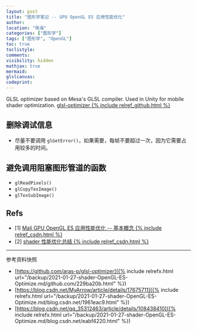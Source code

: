 ```yaml
---
layout: post
title: "图形学笔记 -- GPU OpenGL ES 应用性能优化"
author:
location: "珠海"
categories: ["图形学"]
tags: ["图形学", "OpenGL"]
toc: true
toclistyle:
comments:
visibility: hidden
mathjax: true
mermaid:
glslcanvas:
codeprint:
---
```


GLSL optimizer based on Mesa's GLSL compiler. Used in Unity for mobile shader optimization.
[glsl-optimizer {% include relref_github.html %}](https://github.com/aras-p/glsl-optimizer)


## 删除调试信息

* 尽量不要调用 `glGetError()`，如果需要，每帧不要超过一次，因为它需要占用较多的时间。


## 避免调用阻塞图形管道的函数

* `glReadPixels()`
* `glCopyTexImage()`
* `glTexSubImage()`


## Refs

- [1] [Mali GPU OpenGL ES 应用性能优化 -- 基本概念 {% include relref_csdn.html %}](https://blog.csdn.net/MyArrow/article/details/17675711)
- [2] [shader 性能优化总结 {% include relref_csdn.html %}](https://blog.csdn.net/qq_35312463/article/details/108438410)

<hr class='reviewline'/>
<p class='reviewtip'><script type='text/javascript' src='{% include relrefx.html url="/assets/reviewjs/blogs/2021-01-27-shader-OpenGL-ES-Optimize.md.js" %}'></script></p>
<font class='ref_snapshot'>参考资料快照</font>

- [https://github.com/aras-p/glsl-optimizer]({% include relrefx.html url="/backup/2021-01-27-shader-OpenGL-ES-Optimize.md/github.com/229ba20b.html" %})
- [https://blog.csdn.net/MyArrow/article/details/17675711]({% include relrefx.html url="/backup/2021-01-27-shader-OpenGL-ES-Optimize.md/blog.csdn.net/1961eac9.html" %})
- [https://blog.csdn.net/qq_35312463/article/details/108438410]({% include relrefx.html url="/backup/2021-01-27-shader-OpenGL-ES-Optimize.md/blog.csdn.net/eabf4220.html" %})
